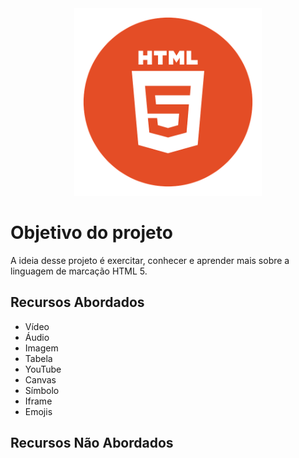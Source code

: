 <div>
  <center>
    <img src="img/imagem-readme/html5.png" width="300px"/>
  </center>
</div>

# Objetivo do projeto

A ideia desse projeto é exercitar, conhecer e aprender mais sobre a linguagem de marcação HTML 5. 

## Recursos Abordados

- Vídeo
- Áudio
- Imagem
- Tabela
- YouTube
- Canvas
- Símbolo
- Iframe
- Emojis

## Recursos Não Abordados
